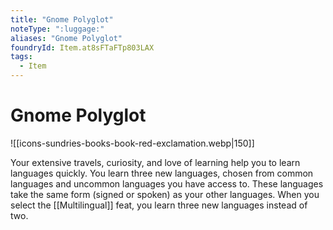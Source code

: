 ```yaml
---
title: "Gnome Polyglot"
noteType: ":luggage:"
aliases: "Gnome Polyglot"
foundryId: Item.at8sFTaFTp803LAX
tags:
  - Item
---
```


# Gnome Polyglot
![[icons-sundries-books-book-red-exclamation.webp|150]]

Your extensive travels, curiosity, and love of learning help you to learn languages quickly. You learn three new languages, chosen from common languages and uncommon languages you have access to. These languages take the same form (signed or spoken) as your other languages. When you select the [[Multilingual]] feat, you learn three new languages instead of two.
